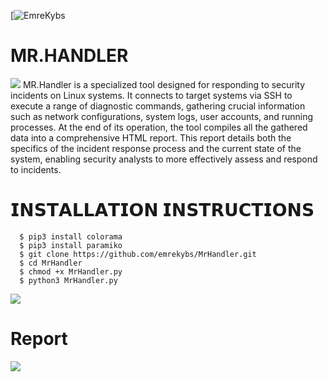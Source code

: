 [![EmreKybs](https://img.shields.io/badge/MadeBy-Angelus-yellow)

# MR.HANDLER 
<img src="https://github.com/emrekybs/MrHandler/blob/main/MrHandler.png">
MR.Handler is a specialized tool designed for responding to security incidents on Linux systems.
It connects to target systems via SSH to execute a range of diagnostic commands, gathering crucial information such as network configurations, system logs, user accounts, and running processes.
At the end of its operation, the tool compiles all the gathered data into a comprehensive HTML report. 
This report details both the specifics of the incident response process and the current state of the system, enabling security analysts to more effectively assess and respond to incidents.

# 𝗜𝗡𝗦𝗧𝗔𝗟𝗟𝗔𝗧𝗜𝗢𝗡 𝗜𝗡𝗦𝗧𝗥𝗨𝗖𝗧𝗜𝗢𝗡𝗦
      $ pip3 install colorama
      $ pip3 install paramiko
      $ git clone https://github.com/emrekybs/MrHandler.git
      $ cd MrHandler
      $ chmod +x MrHandler.py 
      $ python3 MrHandler.py 

<img src="https://github.com/emrekybs/MrHandler/blob/main/1.png">

# Report 
<img src="https://github.com/emrekybs/MrHandler/blob/main/2.png">
